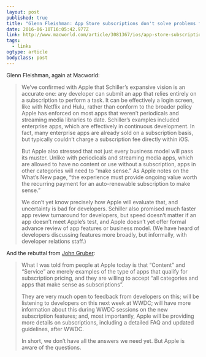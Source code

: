 ```yaml
---
layout: post 
published: true 
title: "Glenn Fleishman: App Store subscriptions don't solve problems for most developers" 
date: 2016-06-10T16:05:42.977Z 
link: http://www.macworld.com/article/3081367/ios/app-store-subscriptions-dont-solve-problems-for-most-developers.html 
tags:
  - links
ogtype: article 
bodyclass: post 
---
```


Glenn Fleishman, again at Macworld:

> We’ve confirmed with Apple that Schiller’s expansive vision is an accurate one: any developer can submit an app that relies entirely on a subscription to perform a task. It can be effectively a login screen, like with Netflix and Hulu, rather than conform to the broader policy Apple has enforced on most apps that weren’t periodicals and streaming media libraries to date. Schiller’s examples included enterprise apps, which are effectively in continuous development. In fact, many enterprise apps are already sold on a subscription basis, but typically couldn’t charge a subscription fee directly within iOS.
> 
> But Apple also stressed that not just every business model will pass its muster. Unlike with periodicals and streaming media apps, which are allowed to have no content or use without a subscription, apps in other categories will need to “make sense.” As Apple notes on the What’s New page, “the experience must provide ongoing value worth the recurring payment for an auto-renewable subscription to make sense.”
> 
> We don’t yet know precisely how Apple will evaluate that, and uncertainty is bad for developers. Schiller also promised much faster app review turnaround for developers, but speed doesn’t matter if an app doesn’t meet Apple’s test, and Apple doesn’t yet offer formal advance review of app features or business model. (We have heard of developers discussing features more broadly, but informally, with developer relations staff.)

And the rebuttal from [John Gruber](http://daringfireball.net/linked/2016/06/10/fleishman-app-store-subs):

> What I was told from people at Apple today is that “Content” and “Service” are merely examples of the type of apps that qualify for subscription pricing, and they are willing to accept “all categories and apps that make sense as subscriptions”. 
> 
> They are very much open to feedback from developers on this; will be listening to developers on this next week at WWDC; will have more information about this during WWDC sessions on the new subscription features; and, most importantly, Apple will be providing more details on subscriptions, including a detailed FAQ and updated guidelines, after WWDC.
> 
> In short, we don’t have all the answers we need yet. But Apple is aware of the questions.
